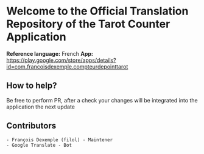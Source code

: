 ﻿

# Welcome to the Official Translation Repository of the Tarot Counter Application 

**Reference language:** French
**App:** https://play.google.com/store/apps/details?id=com.francoisdexemple.compteurdepointtarot

## How to help?

Be free to perform PR, after a check your changes will be integrated into the application the next update

## Contributors

	- François Dexemple (filol) - Maintener
	- Google Translate - Bot
